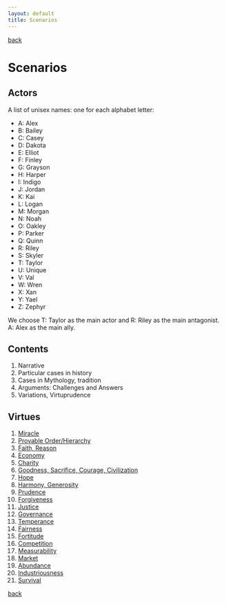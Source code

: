 ```yaml
---
layout: default
title: Scenarios
---
```

[back](../)

# Scenarios

## Actors

A list of unisex names: one for each alphabet letter:

- A: Alex
- B: Bailey
- C: Casey
- D: Dakota
- E: Elliot
- F: Finley
- G: Grayson
- H: Harper
- I: Indigo
- J: Jordan
- K: Kai
- L: Logan
- M: Morgan
- N: Noah
- O: Oakley
- P: Parker
- Q: Quinn
- R: Riley
- S: Skyler
- T: Taylor
- U: Unique
- V: Val
- W: Wren
- X: Xan
- Y: Yael
- Z: Zephyr

We choose T: Taylor as the main actor and R: Riley as the main antagonist. A: Alex as the main ally.

## Contents

1. Narrative
1. Particular cases in history
1. Cases in Mythology, tradition
1. Arguments: Challenges and Answers
1. Variations, Virtuprudence

## Virtues

1. [Miracle](miracle.md)
1. [Provable Order/Hierarchy](order.md)
1. [Faith, Reason](faith.md)
1. [Economy](economy.md)
1. [Charity](charity.md)
1. [Goodness, Sacrifice, Courage, Civilization](goodness.md)
1. [Hope](hope.md)
1. [Harmony, Generosity](harmony.md)
1. [Prudence](prudence.md)
1. [Forgiveness](forgiveness.md)
1. [Justice](justice.md)
1. [Governance](governance.md)
1. [Temperance](temperance.md)
1. [Fairness](fairness.md)
1. [Fortitude](fortitude.md)
1. [Competition](competition.md)
1. [Measurability](measurability.md)
1. [Market](market.md)
1. [Abundance](abundance.md)
1. [Industriousness](industriousness.md)
1. [Survival](survival.md)

[back](../)